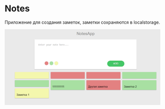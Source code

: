 # Notes

Приложение для создания заметок, заметки сохраняются в localstorage.

![Описание](img.png)
